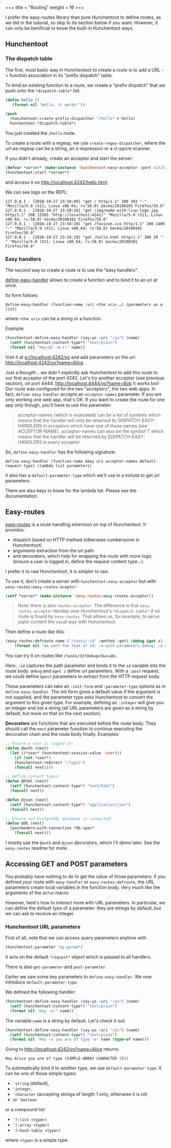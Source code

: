 +++
title = "Routing"
weight = 16
+++

I prefer the easy-routes library than pure Hunchentoot to define
routes, as we did in the tutorial, so skip to its section below if you
want. However, it can only be benificial to know the built-in
Hunchentoot ways.


## Hunchentoot

### The dispatch table

The first, most basic way in Hunchentoot to create a route is to add a
URL -> function association in its "prefix dispatch" table.

To bind an existing function to a route, we create a "prefix dispatch"
that we push onto the `*dispatch-table*` list:

~~~lisp
(defun hello ()
   (format nil "Hello, it works!"))

(push
  (hunchentoot:create-prefix-dispatcher "/hello" #'hello)
  hunchentoot:*dispatch-table*)
~~~

You just created the `/hello` route.

To create a route with a regexp, we use `create-regex-dispatcher`, where
the url-as-regexp can be a string, an s-expression or a cl-ppcre scanner.

If you didn't already, create an acceptor and start the server:

~~~lisp
(defvar *server* (make-instance 'hunchentoot:easy-acceptor :port 4242))
(hunchentoot:start *server*)
~~~

and access it on [http://localhost:4242/hello.html](http://localhost:4242/hello.html).

We can see logs on the REPL:

```
127.0.0.1 - [2018-10-27 23:50:09] "get / http/1.1" 200 393 "-" "Mozilla/5.0 (X11; Linux x86_64; rv:58.0) Gecko/20100101 Firefox/58.0"
127.0.0.1 - [2018-10-27 23:50:10] "get /img/made-with-lisp-logo.jpg http/1.1" 200 12583 "http://localhost:4242/" "Mozilla/5.0 (X11; Linux x86_64; rv:58.0) Gecko/20100101 Firefox/58.0"
127.0.0.1 - [2018-10-27 23:50:10] "get /favicon.ico http/1.1" 200 1406 "-" "Mozilla/5.0 (X11; Linux x86_64; rv:58.0) Gecko/20100101 Firefox/58.0"
127.0.0.1 - [2018-10-27 23:50:19] "get /hello.html http/1.1" 200 20 "-" "Mozilla/5.0 (X11; Linux x86_64; rv:58.0) Gecko/20100101 Firefox/58.0"
```

### Easy handlers

The second way to create a route is to use the "easy handlers".

[define-easy-handler](https://edicl.github.io/hunchentoot/#define-easy-handler) allows to create a function and to bind it to an uri at once.

Its form follows

    define-easy-handler (function-name :uri <the uri> …) (parameters as a list)

where `<the uri>` can be a string or a function.

Example:

~~~lisp
(hunchentoot:define-easy-handler (say-yo :uri "/yo") (name)
  (setf (hunchentoot:content-type*) "text/plain")
  (format nil "Hey~@[ ~A~]!" name))
~~~

Visit it at [p://localhost:4242/yo](http://localhost:4242/yo) and add parameters on the url:
[http://localhost:4242/yo?name=Alice](http://localhost:4242/yo?name=Alice).

Just a thought… we didn't explicitly ask Hunchentoot to add this
route to our first acceptor of the port 4242. Let's try another acceptor (see
previous section), on port 4444: [http://localhost:4444/yo?name=Bob](http://localhost:4444/yo?name=Bob) It
works too! Our route was configured for the two "acceptors", the two web apps.
In fact, `define-easy-handler` accepts an `acceptor-names`
parameter. If you are only working one web app, that's OK. If you want to create the
route for one app only though, you'll have to use this parameter:

> acceptor-names (which is evaluated) can be a list of symbols which means that the handler will only be returned by DISPATCH-EASY-HANDLERS in acceptors which have one of these names (see ACCEPTOR-NAME). acceptor-names can also be the symbol T which means that the handler will be returned by DISPATCH-EASY-HANDLERS in every acceptor.

So, `define-easy-handler` has the following signature:

    define-easy-handler (function-name &key uri acceptor-names default-request-type) (lambda list parameters)

It also has a `default-parameter-type` which we'll use in a minute to get url parameters.

There are also keys to know for the lambda list. Please see the documentation.


## Easy-routes

[easy-routes](https://github.com/mmontone/easy-routes) is a route
handling extension on top of Hunchentoot. It provides:

- dispatch based on HTTP method (otherwise cumbersome in Hunchentoot)
- arguments extraction from the url path
- and decorators, which help for wrapping the route with more logic (ensure a user is logged in, define the request content type…).

I prefer it to raw Hunchentoot, it is simpler to use.

To use it, don't create a server with `hunchentoot:easy-acceptor` but
with `easy-routes:easy-routes-aceptor`:

~~~lisp
(setf *server* (make-instance 'easy-routes:easy-routes-acceptor))
~~~

> Note: there is also `routes-acceptor`. The difference is that `easy-routes-acceptor` iterates over Hunchentoot's `*dispatch-table*` if no route is found by `easy-routes`. That allows us, for example, to serve static content the usual way with Hunchentoot.

Then define a route like this:

~~~lisp
(easy-routes:defroute name ("/tasks/:id" :method :get) (debug &get z)
    (format nil "we want the task of id: ~a with parameters debug: ~a and z: ~a" id debug z))
~~~

You can try it on routes like `/tasks/33?debug=t&z=abc`.

Here, `:id` captures the path parameter and binds it to the `id`
variable into the route body. `debug` and `&get z` define url parameters.
With a `:post` request, we could define `&post` parameters to extract from the HTTP request
body.

These parameters can take an `:init-form` and `:parameter-type`
options as in `define-easy-handler`. The init form gives a default
value if the argument is not supplied, and the parameter type asks
Hunchentoot to convert the argument to this given type. For example,
defining an `:integer` will give you an integer and not a string (all
URL parameters are given as a string by default, but more on that on the next section).

**Decorators** are functions that are executed before the route body. They
should call the `next` parameter function to continue executing the
decoration chain and the route body finally. Examples:

~~~lisp
;; Ensure a user is logged in:
(defun @auth (next)
  (let ((*user* (hunchentoot:session-value 'user)))
    (if (not *user*)
	(hunchentoot:redirect "/login")
	(funcall next))))

;; Define content types:
(defun @html (next)
  (setf (hunchentoot:content-type*) "text/html")
  (funcall next))

(defun @json (next)
  (setf (hunchentoot:content-type*) "application/json")
  (funcall next))

;; Ensure our PostgreSQL database is connected:
(defun @db (next)
  (postmodern:with-connection *db-spec*
    (funcall next)))
~~~

I mostly use the `@auth` and `@json` decorators, which I'll demo later. See the `easy-routes` readme for more.


## Accessing GET and POST parameters

You probably have nothing to do to get the value of those parameters: if you defined your route with `easy-handler` or `easy-routes:defroute`, the URL parameters create local variables in the function body. Very much like the arguments of the `defun` macro.

However, here's how to interact more with URL parameters. In particular, we can define the default type of a parameter: they are strings by default, but we can ask to receive an integer.

### Hunchentoot URL parameters

First of all, note that we can access query parameters anytime with

~~~lisp
(hunchentoot:parameter "my-param")
~~~

It acts on the default `*request*` object which is passed to all handlers.

There is also `get-parameter` and `post-parameter`.


Earlier we saw some key parameters to `define-easy-handler`. We now
introduce `default-parameter-type`.

We defined the following handler:

~~~lisp
(hunchentoot:define-easy-handler (say-yo :uri "/yo") (name)
  (setf (hunchentoot:content-type*) "text/plain")
  (format nil "Hey ~a!" name))
~~~

The variable `name` is a string by default. Let's check it out:

~~~lisp
(hunchentoot:define-easy-handler (say-yo :uri "/yo") (name)
  (setf (hunchentoot:content-type*) "text/plain")
  (format nil "Hey ~a you are of type ~a" name (type-of name)))
~~~

Going to [http://localhost:4242/yo?name=Alice](http://localhost:4242/yo?name=Alice) returns

    Hey Alice you are of type (SIMPLE-ARRAY CHARACTER (5))

To automatically bind it to another type, we use `default-parameter-type`. It can be
one of those simple types:

* `'string` (default),
* `'integer`,
* `'character` (accepting strings of length 1 only, otherwise it is nil)
* or `'boolean`

or a compound list:

- `'(:list <type>)`
- `'(:array <type>)`
- `'(:hash-table <type>)`

where `<type>` is a simple type.
